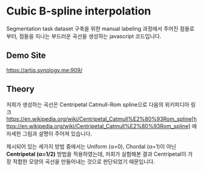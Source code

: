 # Cubic B-spline interpolation
Segmentation task dataset 구축을 위한 manual labeling 과정에서 주어진 점들로부터, 점들을 지나는 부드러운 곡선을 생성하는 javascript 코드입니다.

## Demo Site
https://artiq.synology.me:909/

## Theory
저희가 생성하는 곡선은 Centripetal Catmull-Rom spline으로 다음의 위키피디아 링크 https://en.wikipedia.org/wiki/Centripetal_Catmull%E2%80%93Rom_spline[https://en.wikipedia.org/wiki/Centripetal_Catmull%E2%80%93Rom_spline] 에 자세한 그림과 설명이 주어져 있습니다.

제시되어 있는 세가지 방법 중에서는 Uniform (α=0), Chordal (α=1)이 아닌 **Centripetal (α=1/2)** 방법을 적용하였는데, 저희가 실험해본 결과 Centripetal이 가장 적합한 모양의 곡선을 만들어내는 것으로 판단되었기 때문입니다.